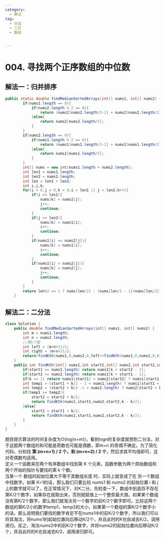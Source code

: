```yaml
---
category: 
  - 算法
tag: 
  - 分治
  - 二分
  - 数组

 
---
```

# 004. 寻找两个正序数组的中位数

<Badge text="困难" type="danger" vertical="middle" />


## 解法一：归并排序

```java
public static double findMedianSortedArrays(int[] nums1, int[] nums2) {
        if(nums1.length == 0){
            if(nums2.length % 2 == 0){
                return (nums2[nums2.length/2-1] + nums2[nums2.length/2])/2.0;
            }else{
                return nums2[nums2.length/2];
            }
        }
        if(nums2.length == 0){
            if(nums1.length % 2 == 0){
                return (nums1[nums1.length/2-1] + nums1[nums1.length/2])/2.0;
            }else{
                return nums1[nums1.length/2];
            }
        }
        int[] nums = new int[nums1.length + nums2.length];
        int len1 = nums1.length;
        int len2 = nums2.length;
        int len = len1 + len2;
        int i,j,k;
        for(i = 0,j = 0,k = 0;i < len1 || j < len2;k++){
            if(i >= len1){
                nums[k] = nums2[j];
                j++;
                continue;
            }
            if(j >= len2){
                nums[k] = nums1[i];
                i++;
                continue;
            }
            if(nums1[i] <= nums2[j]){
                nums[k] = nums1[i];
                i++;
                continue;
            }
            if(nums1[i] > nums2[j]){
                nums[k] = nums2[j];
                j++;
                continue;
            }
        }
        return len%2 == 1 ? nums[len/2] : (nums[len/2 - 1]+nums[len/2])/2.0;
    }
```



## 解法二：二分法

```java
class Solution {
    public double findMedianSortedArrays(int[] nums1, int[] nums2) {
        int m = nums1.length;
        int n = nums2.length;
        //第k个数
        int left = (m+n+1)/2;
        int right = (m+n+2)/2;
        return(findKth(nums1,0,nums2,0,left)+findKth(nums1,0,nums2,0,right))/2.0;
    }
    public int findKth(int[] nums1,int start1,int[] nums2,int start2,int k){
        if(start1 >= nums1.length) return nums2[k + start2 - 1];
        if(start2 >= nums2.length) return nums1[k + start1 - 1];
        if(k == 1) return nums1[start1] < nums2[start2] ? nums1[start1] : nums2[start2];
        int temp1 = (start1 + k/2 - 1 < nums1.length) ? nums1[start1 + k/2 - 1] : Integer.MAX_VALUE;
        int temp2 = (start2 + k/2 -1 < nums2.length) ? nums2[start2 + k/2 -1] : Integer.MAX_VALUE;
        if(temp1 >= temp2){
            start2 = start2 + k/2;
            return findKth(nums1,start1,nums2,start2,k - k/2);
        }else{
            start1 = start1 + k/2;
            return findKth(nums1,start1,nums2,start2,k - k/2);
        }
    }
}
```


题目提示算法的时间复杂度为O(log(n+m))，看到logn的复杂度就想到二分法，对于这题两个数组的和可能是奇数也可能是偶数，即m+n 的奇偶不确定。为了简化代码，分别找 **第 (m+n+1) / 2 个，和 (m+n+2) / 2 个**，然后求其平均值即可，这对奇偶数均适用。  
定义一个函数来在两个有序数组中找到第 K 个元素，函数参数为两个原始数组和两个开始的指针与要找的第 k 个数。  
当某一个 数组的起始位置大于等于其数组长度 时，实际上就变成了在 另一个数组中找数字。如果 K=1的话，那么我们只要比较 nums1 和 nums2 的起始位置 i 和 j 上的数字就可以了。在正常情况下，对K二分，先检查一下，数组中到底存不存在第K/2个数字，如果存在就取出来，否则就赋值上一个整型最大值。如果某个数组没有第K/2个数字，那么我们就淘汰另一个数字的前K/2个数字即可。比较这两个数组的第K/2小的数字temp1，temp2的大小，如果第一个数组的第K/2个数字小的话，那么说明我们要找的数字肯定不在nums1中的前K/2个数字，所以我们可以将其淘汰，将nums1的起始位置向后移动K/2个，并且此时的K也自减去K/2，调用递归。反之，淘汰nums2中的前K/2个数字，并将nums2的起始位置向后移动K/2个，并且此时的K也自减去K/2，调用递归即可。



